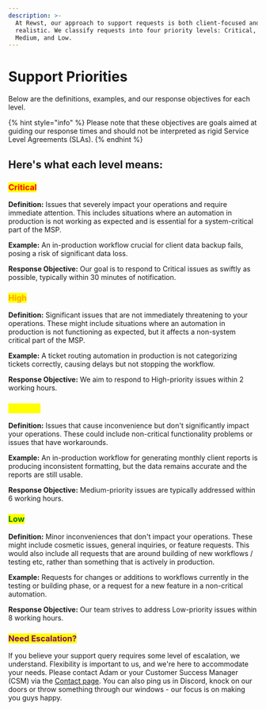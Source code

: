 ```yaml
---
description: >-
  At Rewst, our approach to support requests is both client-focused and
  realistic. We classify requests into four priority levels: Critical, High,
  Medium, and Low.
---
```


# Support Priorities

Below are the definitions, examples, and our response objectives for each level.

{% hint style="info" %}
Please note that these objectives are goals aimed at guiding our response times and should not be interpreted as rigid Service Level Agreements (SLAs).
{% endhint %}

## Here's what each level means:

### <mark style="color:red;">Critical</mark>

**Definition:** Issues that severely impact your operations and require immediate attention. This includes situations where an automation in production is not working as expected and is essential for a system-critical part of the MSP.&#x20;

**Example:** An in-production workflow crucial for client data backup fails, posing a risk of significant data loss.&#x20;

**Response Objective:** Our goal is to respond to Critical issues as swiftly as possible, typically within 30 minutes of notification.

### <mark style="color:orange;">High</mark>

**Definition:** Significant issues that are not immediately threatening to your operations. These might include situations where an automation in production is not functioning as expected, but it affects a non-system critical part of the MSP.&#x20;

**Example:** A ticket routing automation in production is not categorizing tickets correctly, causing delays but not stopping the workflow.&#x20;

**Response Objective:** We aim to respond to High-priority issues within 2 working hours.

### <mark style="color:yellow;">Medium</mark>

**Definition:** Issues that cause inconvenience but don't significantly impact your operations. These could include non-critical functionality problems or issues that have workarounds.&#x20;

**Example:** An in-production workflow for generating monthly client reports is producing inconsistent formatting, but the data remains accurate and the reports are still usable.&#x20;

**Response Objective:** Medium-priority issues are typically addressed within 6 working hours.

### <mark style="color:green;">Low</mark>

**Definition:** Minor inconveniences that don't impact your operations. These might include cosmetic issues, general inquiries, or feature requests. This would also include all requests that are around building of new workflows / testing etc, rather than something that is actively in production.

**Example:** Requests for changes or additions to workflows currently in the testing or building phase, or a request for a new feature in a non-critical automation.&#x20;

**Response Objective:** Our team strives to address Low-priority issues within 8 working hours.

### <mark style="color:purple;">Need Escalation?</mark>

If you believe your support query requires some level of escalation, we understand. Flexibility is important to us, and we're here to accommodate your needs. Please contact Adam or your Customer Success Manager (CSM) via the [Contact page](../contact-resources.md).  You can also ping us in Discord, knock on our doors or throw something through our windows - our focus is on making you guys happy.
